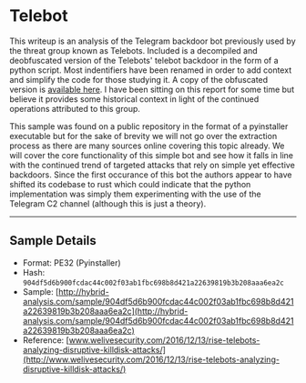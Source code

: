 # Telebot

This writeup is an analysis of the Telegram backdoor bot previously used by the threat group known as Telebots. Included is a decompiled and deobfuscated version of the Telebots' telebot backdoor in the form of a python script. Most indentifiers have been renamed in order to add context and simplify the code for those studying it. A copy of the obfuscated version is [available here](https://gist.github.com/Spacecow99/eb77d179d23c31e7cf3c9c8b2f0d00ee). I have been sitting on this report for some time but believe it provides some historical context in light of the continued operations attributed to this group.

This sample was found on a public repository in the format of a pyinstaller executable but for the sake of brevity we will not go over the extraction process as there are many sources online covering this topic already. We will cover the core functionality of this simple bot and see how it falls in line with the continued trend of targeted attacks that rely on simple yet effective backdoors. Since the first occurance of this bot the authors appear to have shifted its codebase to rust which could indicate that the python implementation was simply them experimenting with the use of the Telegram C2 channel (although this is just a theory).

----

## Sample Details

- Format: PE32 (Pyinstaller)
- Hash: `904df5d6b900fcdac44c002f03ab1fbc698b8d421a22639819b3b208aaa6ea2c`
- Sample: [http://hybrid-analysis.com/sample/904df5d6b900fcdac44c002f03ab1fbc698b8d421a22639819b3b208aaa6ea2c](http://hybrid-analysis.com/sample/904df5d6b900fcdac44c002f03ab1fbc698b8d421a22639819b3b208aaa6ea2c)
- Reference: [www.welivesecurity.com/2016/12/13/rise-telebots-analyzing-disruptive-killdisk-attacks/](http://www.welivesecurity.com/2016/12/13/rise-telebots-analyzing-disruptive-killdisk-attacks/)
